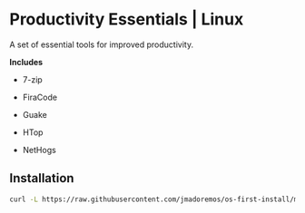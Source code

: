 # Productivity Essentials | Linux

A set of essential tools for improved productivity.

**Includes**

* 7-zip

* FiraCode

* Guake

* HTop

* NetHogs

## Installation

```bash
curl -L https://raw.githubusercontent.com/jmadoremos/os-first-install/master/linux/shared/productivity-essentials/install.sh | bash
```
